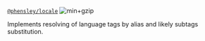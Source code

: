 [`@phensley/locale`](https://www.npmjs.com/package/@phensley/locale) ![min+gzip](https://badgen.net/bundlephobia/minzip/@phensley/locale)

Implements resolving of language tags by alias and likely subtags substitution.

